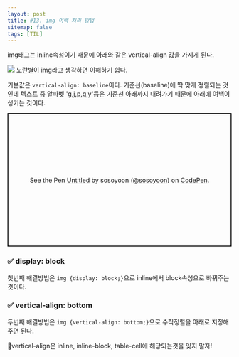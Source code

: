 ```yaml
---
layout: post
title: #13. img 여백 처리 방법
sitemap: false
tags: [TIL]
---
```


img태그는 inline속성이기 때문에 아래와 같은 vertical-align 값을 가지게 된다.

![](https://velog.velcdn.com/images/soyoon36/post/624df262-f0c5-40a9-8151-fd6de27fee5e/image.png)
노란별이 img라고 생각하면 이해하기 쉽다.

기본값은 `vertical-align: baseline`이다.
기준선(baseline)에 딱 맞게 정렬되는 것인데 텍스트 중 알파벳 'g,j,p,q,y'등은 기준선 아래까지 내려가기 때문에 아래에 여백이 생기는 것이다.

<p class="codepen" data-height="300" data-default-tab="html,result" data-slug-hash="XWYZqGr" data-user="sosoyoon" style="height: 300px; box-sizing: border-box; display: flex; align-items: center; justify-content: center; border: 2px solid; margin: 1em 0; padding: 1em;">
  <span>See the Pen <a href="https://codepen.io/sosoyoon/pen/XWYZqGr">
  Untitled</a> by sosoyoon (<a href="https://codepen.io/sosoyoon">@sosoyoon</a>)
  on <a href="https://codepen.io">CodePen</a>.</span>
</p>
<script async src="https://cpwebassets.codepen.io/assets/embed/ei.js"></script>

### ✅ display: block
첫번째 해결방법은 `img {display: block;}`으로 inline에서 block속성으로 바꿔주는 것이다.

### ✅ vertical-align: bottom
두번째 해결방법은 `img {vertical-align: bottom;}`으로 수직정렬을 아래로 지정해주면 된다.
<br>


📍vertical-align은 inline, inline-block, table-cell에 해당되는것을 잊지 말자!


